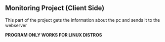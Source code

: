 ## Monitoring Project (Client Side)

This part of the project gets the information about the pc
and sends it to the webserver

**PROGRAM ONLY WORKS FOR LINUX DISTROS**
